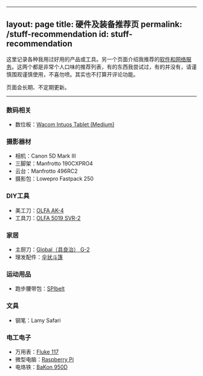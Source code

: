 
---
layout: page
title: 硬件及装备推荐页
permalink: /stuff-recommendation
id: stuff-recommendation
---

这里记录各种我用过好用的产品或工具。另一个页面介绍我推荐的[软件和网络服务](/software-recommendation)。这两个都是非常个人口味的推荐列表，有的东西我尝试过，有的并没有，请谨慎围观谨慎使用，不喜勿喷。其实也不打算开评论功能。

页面会长期、不定期更新。

------

### 数码相关

- 数位板：[Wacom Intuos Tablet (Medium)](http://amzn.com/B010LHRVOY)

### 摄影器材

- 相机：Canon 5D Mark III
- 三脚架：Manfrotto 190CXPRO4
- 云台：Manfrotto 496RC2
- 摄影包：Lowepro Fastpack 250

### DIY工具

- 美工刀：[OLFA AK-4](http://amzn.com/B0006O87TQ)
- 工具刀：[OLFA 5019 SVR-2](http://amzn.com/B0006O87O6)

### 家居

- 主厨刀：[Global（具良治） G-2](http://amzn.com/B00005OL44)
- 理发配件：[伞状斗篷](http://amzn.com/B00PDCAT8S)

### 运动用品

- 跑步腰带包：[SPIbelt](http://amzn.com/B0040NLT9O)

### 文具

- 钢笔：Lamy Safari

### 电工电子

- 万用表：[Fluke 117](http://amzn.com/B000O3LUEI)
- 微型电脑：[Raspberry Pi](http://amzn.com/B00T87CSAG)
- 电烙铁：[BaKon 950D](https://s.taobao.com/search?q=bakon+950d&imgfile=&commend=all&ssid=s5-e&search_type=item&sourceId=tb.index&spm=a21bo.7724922.8452-taobao-item.1&ie=utf8&initiative_id=tbindexz_20160115)


